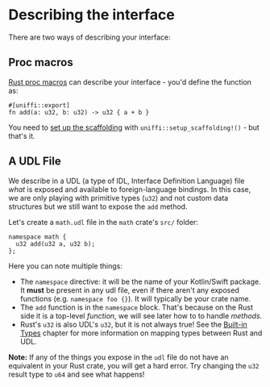 # Describing the interface

There are two ways of describing your interface:

## Proc macros

[Rust proc macros](../proc_macro/index.md) can describe your interface - you'd define the function as:

```
#[uniffi::export]
fn add(a: u32, b: u32) -> u32 { a + b }
```

You need to [set up the scaffolding](./Rust_scaffolding.md) with `uniffi::setup_scaffolding!()` - but that's it.

## A UDL File

We describe in a UDL (a type of IDL, Interface Definition Language) file _what_ is exposed and available to foreign-language bindings. In this case, we are only playing with primitive types (`u32`) and not custom data structures but we still want to expose the `add` method.

Let's create a `math.udl` file in the `math` crate's `src/` folder:

```idl
namespace math {
  u32 add(u32 a, u32 b);
};
```

Here you can note multiple things:

- The `namespace` directive: it will be the name of your Kotlin/Swift package. It **must** be present in any udl file, even if there aren't any exposed functions (e.g. `namespace foo {}`).
It will typically be your crate name.
- The `add` function is in the `namespace` block. That's because on the Rust side it is a top-level _function_, we will see later how to to handle _methods_.
- Rust's `u32` is also UDL's `u32`, but it is not always true! See the [Built-in Types](../types/builtin_types.md) chapter for more information on mapping types between Rust and UDL.

**Note:** If any of the things you expose in the `udl` file do not have an equivalent in your Rust crate, you will get a hard error. Try changing the `u32` result type to `u64` and see what happens!
